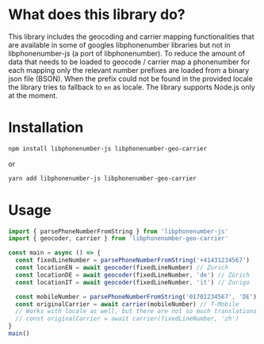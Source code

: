 # What does this library do?

This library includes the geocoding and carrier mapping functionalities that are available in some of googles libphonenumber libraries but not in libphonenumber-js (a port of libphonenumber).
To reduce the amount of data that needs to be loaded to geocode / carrier map a phonenumber for each mapping only the relevant number prefixes are loaded from a binary json file (BSON).
When the prefix could not be found in the provided locale the library tries to fallback to `en` as locale.
The library supports Node.js only at the moment.

# Installation

```sh
npm install libphonenumber-js libphonenumber-geo-carrier
```

or

```sh
yarn add libphonenumber-js libphonenumber-geo-carrier
```

# Usage

```js
import { parsePhoneNumberFromString } from 'libphonenumber-js'
import { geocoder, carrier } from 'libphonenumber-geo-carrier'

const main = async () => {
  const fixedLineNumber = parsePhoneNumberFromString('+41431234567')
  const locationEN = await geocoder(fixedLineNumber) // Zurich
  const locationDE = await geocoder(fixedLineNumber, 'de') // Zürich
  const locationIT = await geocoder(fixedLineNumber, 'it') // Zurigo

  const mobileNumber = parsePhoneNumberFromString('01701234567', 'DE')
  const originalCarrier = await carrier(mobileNumber) // T-Mobile
  // Works with locale as well, but there are not so much translations available for carriers:
  // const originalCarrier = await carrier(fixedLineNumber, 'zh')
}
main()
```
